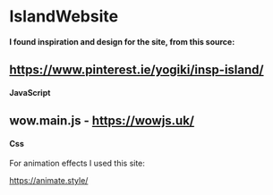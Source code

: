 # IslandWebsite

#### I found inspiration and design for the site, from this source: 

https://www.pinterest.ie/yogiki/insp-island/
-----------------------------------------------------------------------
#### JavaScript

wow.main.js - https://wowjs.uk/
------------------------------------------------------------------------
#### Css
For animation effects I used this site:

https://animate.style/
